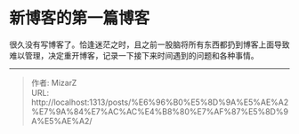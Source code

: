 # 新博客的第一篇博客

很久没有写博客了。恰逢迷茫之时，且之前一股脑将所有东西都扔到博客上面导致难以管理，决定重开博客，记录一下接下来时间遇到的问题和各种事情。

---

> 作者: MizarZ  
> URL: http://localhost:1313/posts/%E6%96%B0%E5%8D%9A%E5%AE%A2%E7%9A%84%E7%AC%AC%E4%B8%80%E7%AF%87%E5%8D%9A%E5%AE%A2/  

